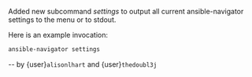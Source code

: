 Added new subcommand *settings* to output all current ansible-navigator
settings to the menu or to stdout.

Here is an example invocation:
```bash
ansible-navigator settings
```

-- by {user}`alisonlhart` and {user}`thedoubl3j`
